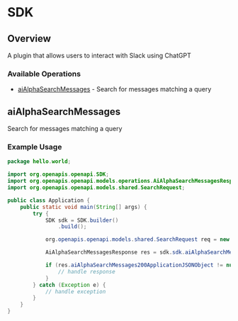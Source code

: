 # SDK

## Overview

A plugin that allows users to interact with Slack using ChatGPT

### Available Operations

* [aiAlphaSearchMessages](#aialphasearchmessages) - Search for messages matching a query

## aiAlphaSearchMessages

Search for messages matching a query

### Example Usage

```java
package hello.world;

import org.openapis.openapi.SDK;
import org.openapis.openapi.models.operations.AiAlphaSearchMessagesResponse;
import org.openapis.openapi.models.shared.SearchRequest;

public class Application {
    public static void main(String[] args) {
        try {
            SDK sdk = SDK.builder()
                .build();

            org.openapis.openapi.models.shared.SearchRequest req = new SearchRequest("provident");            

            AiAlphaSearchMessagesResponse res = sdk.sdk.aiAlphaSearchMessages(req);

            if (res.aiAlphaSearchMessages200ApplicationJSONObject != null) {
                // handle response
            }
        } catch (Exception e) {
            // handle exception
        }
    }
}
```
